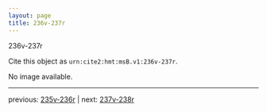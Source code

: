 ```yaml
---
layout: page
title: 236v-237r
---
```


236v-237r

Cite this object as `urn:cite2:hmt:msB.v1:236v-237r`.

No image available. 



---

previous: [235v-236r](../235v-236r/) | next: [237v-238r](../237v-238r/)